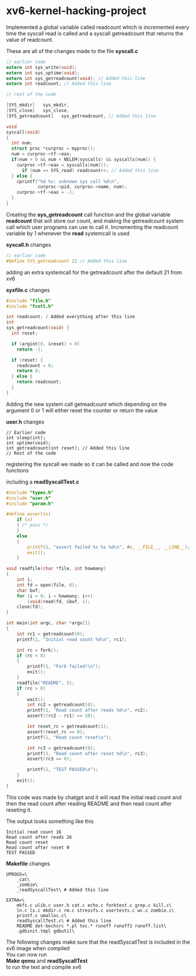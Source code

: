 # xv6-kernel-hacking-project
Implemented a global variable called readcount which is incremented every time the syscall read is called and a syscall getreadcount that returns the value of readcount.

These are all of the changes made to the file
**syscall.c**

```c
// earlier code
extern int sys_write(void);
extern int sys_uptime(void);
extern int sys_getreadcount(void); // Added this line
extern int readcount; // Added this line

// rest of the code

[SYS_mkdir]   sys_mkdir,
[SYS_close]   sys_close,
[SYS_getreadcount]   sys_getreadcount, // Added this line

void
syscall(void)
{
  int num;
  struct proc *curproc = myproc();
  num = curproc->tf->eax;
  if(num > 0 && num < NELEM(syscalls) && syscalls[num]) {
    curproc->tf->eax = syscalls[num]();
      if (num == SYS_read) readcount++; // Added this line
  } else {
    cprintf("%d %s: unknown sys call %d\n",
            curproc->pid, curproc->name, num);
    curproc->tf->eax = -1;
  }
}
```
Creating the **sys_getreadcount** call function and the global variable **readcount** that will store our count, and making the getreadcount system call which user programs can use to call it. Incrementing the readcount variable by 1 whenever the **read** systemcall is used

**syscall.h** changes

```h
// earlier code
#define SYS_getreadcount 22 // Added this line
```
adding an extra systemcall for the getreadcount after the default 21 from xv6

**sysfile.c** changes

```c
#include "file.h"
#include "fcntl.h"

int readcount; / Added everything after this line
int
sys_getreadcount(void) {
  int reset;

  if (argint(0, &reset) < 0)
    return -1;

  if (reset) {
    readcount = 0;
    return 0;
  } else {
    return readcount;
  }
} 
```
Adding the new system call getreadcount which depending on the argument 0 or 1 will either reset the counter or return the value

**user.h** changes

```
// Earlier code
int sleep(int);
int uptime(void);
int getreadcount(int reset); // Added this line
// Rest of the code
```
registering the syscall we made so it can be called and now the code functions

including a **readSyscallTest.c**

```c
#include "types.h"
#include "user.h"
#include "param.h"

#define assert(x)                                                      \
    if (x)                                                             \
    { /* pass */                                                       \
    }                                                                  \
    else                                                               \
    {                                                                  \
        printf(1, "assert failed %s %s %d\n", #x, __FILE__, __LINE__); \
        exit();                                                        \
    }

void readfile(char *file, int howmany)
{
    int i;
    int fd = open(file, 0);
    char buf;
    for (i = 0; i < howmany; i++)
        (void)read(fd, &buf, 1);
    close(fd);
}

int main(int argc, char *argv[])
{
    int rc1 = getreadcount(0);
    printf(1, "Initial read count %d\n", rc1);

    int rc = fork();
    if (rc < 0)
    {
        printf(1, "Fork failed!\n");
        exit();
    }
    readfile("README", 5);
    if (rc > 0)
    {
        wait();
        int rc2 = getreadcount(0);
        printf(1, "Read count after reads %d\n", rc2);
        assert((rc2 - rc1) == 10);

        int reset_rc = getreadcount(1);
        assert(reset_rc == 0);
        printf(1, "Read count reset\n");

        int rc3 = getreadcount(0);
        printf(1, "Read count after reset %d\n", rc3);
        assert(rc3 == 0);

        printf(1, "TEST PASSED\n");
    }
    exit();
}
```
This code was made by chatgpt and it will read the initial read count and then the read count after reading README and then read count after reseting it.

The output looks something like this
```
Initial read count 16
Read count after reads 26
Read count reset
Read count after reset 0
TEST PASSED
```  
**Makefile** changes
```
UPROGS=\
    _cat\
    _zombie\
    _readSyscallTest\ # Added this line

EXTRA=\
    mkfs.c ulib.c user.h cat.c echo.c forktest.c grep.c kill.c\
    ln.c ls.c mkdir.c rm.c stressfs.c usertests.c wc.c zombie.c\
    printf.c umalloc.c\
    readSyscallTest.c\ # Added this line
    README dot-bochsrc *.pl toc.* runoff runoff1 runoff.list\
    .gdbinit.tmpl gdbutil\
```
The following changes make sure that the readSyscallTest is included in the xv6 image when compiled  
You can now run  
**Make qemu** and
**readSyscallTest**  
to run the test and compile xv6
